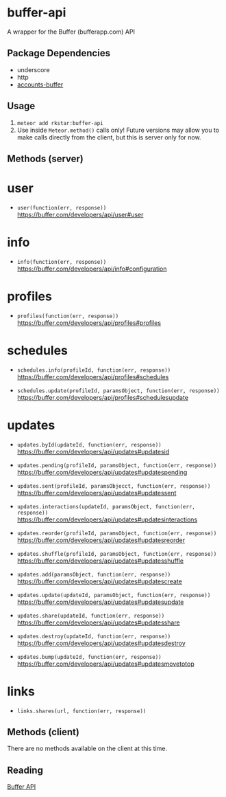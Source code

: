 buffer-api
===============

A wrapper for the Buffer (bufferapp.com) API

## Package Dependencies
* underscore
* http
* [accounts-buffer](https://github.com/rkstar/accounts-buffer)

## Usage
1. `meteor add rkstar:buffer-api`
2. Use inside `Meteor.method()` calls only! Future versions may allow you to make calls directly from the client, but this is server only for now.

## Methods (server)
# user
* `user(function(err, response))`
https://buffer.com/developers/api/user#user

# info
* `info(function(err, response))`
https://buffer.com/developers/api/info#configuration

# profiles
* `profiles(function(err, response))`
https://buffer.com/developers/api/profiles#profiles

# schedules
* `schedules.info(profileId, function(err, response))`
https://buffer.com/developers/api/profiles#schedules

* `schedules.update(profileId, paramsObject, function(err, response))`
https://buffer.com/developers/api/profiles#schedulesupdate

# updates
* `updates.byId(updateId, function(err, response))`
https://buffer.com/developers/api/updates#updatesid

* `updates.pending(profileId, paramsObject, function(err, response))`
https://buffer.com/developers/api/updates#updatespending

* `updates.sent(profileId, paramsObjecct, function(err, response))`
https://buffer.com/developers/api/updates#updatessent

* `updates.interactions(updateId, paramsObject, function(err, response))`
https://buffer.com/developers/api/updates#updatesinteractions

* `updates.reorder(profileId, paramsObject, function(err, response))`
https://buffer.com/developers/api/updates#updatesreorder

* `updates.shuffle(profileId, paramsObject, function(err, response))`
https://buffer.com/developers/api/updates#updatesshuffle

* `updates.add(paramsObject, function(err, response))`
https://buffer.com/developers/api/updates#updatescreate

* `updates.update(updateId, paramsObject, function(err, response))`
https://buffer.com/developers/api/updates#updatesupdate

* `updates.share(updateId, function(err, response))`
https://buffer.com/developers/api/updates#updatesshare

* `updates.destroy(updateId, function(err, response))`
https://buffer.com/developers/api/updates#updatesdestroy

* `updates.bump(updateId, function(err, response))`
https://buffer.com/developers/api/updates#updatesmovetotop

# links
* `links.shares(url, function(err, response))`

## Methods (client)
There are no methods available on the client at this time.

## Reading
[Buffer API](https://buffer.com/developers/api)